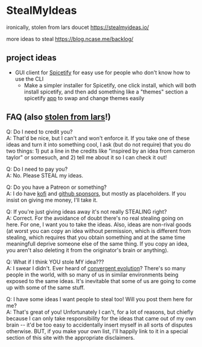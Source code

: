 # StealMyIdeas

ironically, stolen from lars doucet <https://stealmyideas.io/>

more ideas to steal <https://blog.ncase.me/backlog/>

## project ideas
- GUI client for [Spicetify](https://spicetify.app/) for easy use for people who don't know how to use the CLI
  - Make a simpler installer for Spicetify, one click install, which will both install spicetify, and then add something like a "themes" section
    a spicetify [app](https://spicetify.app/docs/advanced-usage/custom-apps) to swap and change themes easily

## FAQ (also [stolen from lars](https://stealmyideas.io/#faq)!)

Q: Do I need to credit you?  
A: That'd be nice, but I can't and won't enforce it. If you take one of these
ideas and turn it into something cool, I ask (but do not require) that you do 
two things: 1) put a line in the credits like "inspired by an idea from cameron taylor" or somesuch, and 2) tell me about it so I can check it out!

Q: Do I need to pay you?  
A: No. Please STEAL my ideas.

Q: Do you have a Patreon or something?  
A: I do have [kofi](https://ko-fi.com/ninjamuffin99) and [github sponsors](https://github.com/sponsors/ninjamuffin99), but mostly as placeholders. 
If you insist on giving me money, I'll take it. 

Q: If you're just giving ideas away it's not really STEALING right?  
A: Correct. For the avoidance of doubt there's no real stealing going on here.
For one, I want you to take the ideas. Also, ideas are non-rival goods (at worst
you can copy an idea without permission, which is different from stealing, which
requires that you obtain something and at the same time meaningfull deprive 
someone else of the same thing. If you copy an idea, you aren't also deleting it
from the originator's brain or anything).

Q: What if I think YOU stole MY idea???  
A: I swear I didn't. Ever heard of 
[convergent evolution](https://en.wikipedia.org/wiki/Convergent_evolution)?
There's so many people in the world, with so many of us in similar environments
being exposed to the same ideas. It's inevitable that some of us are going to 
come up with some of the same stuff.

Q: I have some ideas I want people to steal too! Will you post them here for me?  
A: That's great of you! Unfortunately I can't, for a lot of reasons, but chiefly
because I can only take responsibility for the ideas that came out of my own
brain -- it'd be too easy to accidentally insert myself in all sorts of disputes
otherwise. BUT, if you make your own list, I'll happily link to it in a special
section of this site with the appropriate disclaimers.
